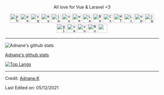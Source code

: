 <p align="center">
All love for Vue & Laravel <3 
</p>

<p align="center">
<code><img width="30" src="https://img.icons8.com/dusk/64/000000/php-logo.png" alt="php"/></code>
<code><img width="30" src="https://img.icons8.com/color/48/000000/postgreesql.png" alt="postgreesql"/></code>
<code><img width="30" src="https://img.icons8.com/color/48/000000/sql.png" alt="sql"/></code>
<code><img width="30" src="https://img.icons8.com/color/48/000000/mysql-logo.png" alt="mysql"/></code>
<code><img width="30" src="https://img.icons8.com/color/48/000000/javascript.png" alt="javascript"/></code>
<code><img width="30" src="https://img.icons8.com/color/48/000000/vue-js.png" alt="vueJS"/></code>
<code><img width="30" src="https://img.icons8.com/dusk/64/000000/webpack.png" alt="webpack"/></code>
<code><img width="30" src="https://img.icons8.com/fluent/48/000000/laravel.png" alt="Laravel"/></code>
<code><img width="30" src="https://img.icons8.com/color/48/000000/bootstrap.png"alt="Bootstrap"/></code>
<code><img width="30" src="https://img.icons8.com/color/48/000000/css3.png" alt="Css"/></code>
<code><img width="30" src="https://img.icons8.com/dusk/48/000000/html-5.png" alt="HTML5"/></code>
<code><img width="30" src="https://img.icons8.com/color/48/000000/linux.png" alt="Linux"/></code>
<code><img width="30" src="https://img.icons8.com/color/48/000000/npm.png" alt="npm"/></code>
<code><img width="30" src="https://img.icons8.com/ios-filled/50/000000/jquery.png" alt="jquery" /></code>
<code><img width="30" src="https://img.icons8.com/windows/32/000000/git-squared.png" alt="git" /></code>  
<code><img width="30" src="https://img.icons8.com/color/48/000000/sass.png" alt="sass" /></code>  
<code><img width="30" src="https://img.icons8.com/windows/32/000000/vuetify.png" alt="vuetify" /></code>  
<code><img width="30" src="https://img.icons8.com/external-tal-revivo-shadow-tal-revivo/48/000000/external-nuxt-js-a-free-and-open-source-web-application-framework-logo-shadow-tal-revivo.png" alt="NuxtJs" /></code>
<code><img width="30" src="https://img.icons8.com/color/48/000000/pug.png" /></code>  
</p>

---

![Adnane's github stats](https://github-readme-stats.vercel.app/api?username=adnane-ka&show_icons=true&title_color=ffc857&icon_color=8ac926&text_color=daf7dc&bg_color=151515&hide=["stars"]&count_private=true)

<p><a href="https://github-readme-stats.vercel.app/api?username=adnane-ka&amp;show_icons=true&amp;title_color=ffc857&amp;icon_color=8ac926&amp;text_color=daf7dc&amp;bg_color=151515&amp;hide=[" width="100%" style="display:block;">Adnane's github stats</a></p>


[![Top Langs](https://github-readme-stats.vercel.app/api/top-langs/?username=adnane-ka&layout=compact&text_color=daf7dc&bg_color=151515)](https://github.com/adnane-ka/github-readme-stats)

----
Credit: [Adnane.K](https://github.com/adnane-ka)

Last Edited on: 05/12/2021
